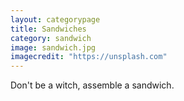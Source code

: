 ```yaml
---
layout: categorypage
title: Sandwiches
category: sandwich
image: sandwich.jpg
imagecredit: "https://unsplash.com"
---
```

Don't be a witch, assemble a sandwich.